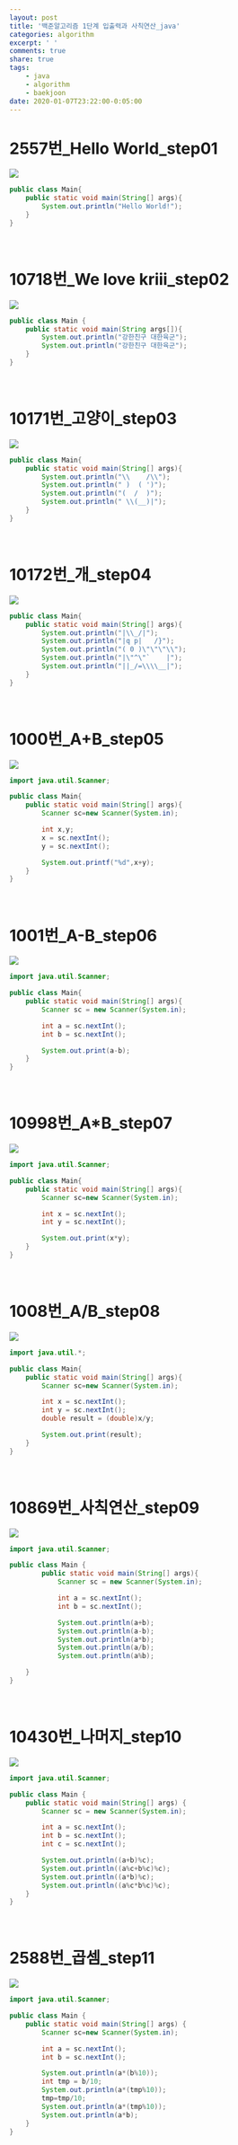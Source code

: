 ```yaml
---
layout: post
title: '백준알고리즘 1단계 입출력과 사칙연산_java'
categories: algorithm
excerpt: ' '
comments: true
share: true
tags:
    - java
    - algorithm
    - baekjoon
date: 2020-01-07T23:22:00-0:05:00
---
```


# 2557번\_Hello World_step01

![](https://kimmy100b.github.io/assets/images/baekjoon/stage01/step01.jpg)

```java
public class Main{
    public static void main(String[] args){
        System.out.println("Hello World!");
    }
}
```

<br/>

# 10718번\_We love kriii_step02

![](https://kimmy100b.github.io/assets/images/baekjoon/stage01/step02.jpg)

```java
public class Main {
    public static void main(String args[]){
        System.out.println("강한친구 대한육군");
        System.out.println("강한친구 대한육군");
    }
}
```

<br/>

# 10171번\_고양이\_step03

![](https://kimmy100b.github.io/assets/images/baekjoon/stage01/step03.jpg)

```java
public class Main{
    public static void main(String[] args){
        System.out.println("\\    /\\");
        System.out.println(" )  ( ')");
        System.out.println("(  /  )");
        System.out.println(" \\(__)|");
    }
}
```

<br/>

# 10172번\_개\_step04

![](https://kimmy100b.github.io/assets/images/baekjoon/stage01/step04.jpg)

```java
public class Main{
    public static void main(String[] args){
        System.out.println("|\\_/|");
        System.out.println("|q p|   /}");
        System.out.println("( 0 )\"\"\"\\");
        System.out.println("|\"^\"`    |");
        System.out.println("||_/=\\\\__|");
    }
}
```

<br/>

# 1000번\_A+B_step05

![](https://kimmy100b.github.io/assets/images/baekjoon/stage01/step05.jpg)

```java
import java.util.Scanner;

public class Main{
    public static void main(String[] args){
        Scanner sc=new Scanner(System.in);

        int x,y;
        x = sc.nextInt();
        y = sc.nextInt();

        System.out.printf("%d",x+y);
    }
}
```

<br/>

# 1001번\_A-B_step06

![](https://kimmy100b.github.io/assets/images/baekjoon/stage01/step06.jpg)

```java
import java.util.Scanner;

public class Main{
    public static void main(String[] args){
        Scanner sc = new Scanner(System.in);

        int a = sc.nextInt();
        int b = sc.nextInt();

        System.out.print(a-b);
    }
}
```

<br/>

# 10998번\_A\*B_step07

![](https://kimmy100b.github.io/assets/images/baekjoon/stage01/step07.jpg)

```java
import java.util.Scanner;

public class Main{
    public static void main(String[] args){
        Scanner sc=new Scanner(System.in);

        int x = sc.nextInt();
        int y = sc.nextInt();

        System.out.print(x*y);
    }
}
```

<br/>

# 1008번\_A/B_step08

![](https://kimmy100b.github.io/assets/images/baekjoon/stage01/step08.jpg)

```java
import java.util.*;

public class Main{
    public static void main(String[] args){
        Scanner sc=new Scanner(System.in);

        int x = sc.nextInt();
        int y = sc.nextInt();
        double result = (double)x/y;

        System.out.print(result);
    }
}
```

<br/>

# 10869번\_사칙연산\_step09

![](https://kimmy100b.github.io/assets/images/baekjoon/stage01/step09.jpg)

```java
import java.util.Scanner;

public class Main {
	    public static void main(String[] args){
	        Scanner sc = new Scanner(System.in);

	        int a = sc.nextInt();
	        int b = sc.nextInt();

	        System.out.println(a+b);
	        System.out.println(a-b);
	        System.out.println(a*b);
	        System.out.println(a/b);
	        System.out.println(a%b);

	}
}
```

<br/>

# 10430번\_나머지\_step10

![](https://kimmy100b.github.io/assets/images/baekjoon/stage01/step10.jpg)

```java
import java.util.Scanner;

public class Main {
	public static void main(String[] args) {
		Scanner sc = new Scanner(System.in);

		int a = sc.nextInt();
		int b = sc.nextInt();
		int c = sc.nextInt();

		System.out.println((a+b)%c);
		System.out.println((a%c+b%c)%c);
		System.out.println((a*b)%c);
		System.out.println((a%c*b%c)%c);
	}
}
```

<br/>

# 2588번\_곱셈\_step11

![](https://kimmy100b.github.io/assets/images/baekjoon/stage01/step11.jpg)

```java
import java.util.Scanner;

public class Main {
	public static void main(String[] args) {
		Scanner sc=new Scanner(System.in);

		int a = sc.nextInt();
		int b = sc.nextInt();

		System.out.println(a*(b%10));
		int tmp = b/10;
		System.out.println(a*(tmp%10));
		tmp=tmp/10;
		System.out.println(a*(tmp%10));
		System.out.println(a*b);
	}
}
```
